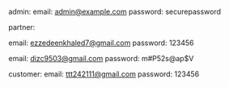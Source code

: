 admin:
email: admin@example.com
password: securepassword

partner:

email: ezzedeenkhaled7@gmail.com
password: 123456


email: dizc9503@gmail.com
password: m#P52s@ap$V
    
customer:
email: ttt242111@gmail.com
password: 123456
